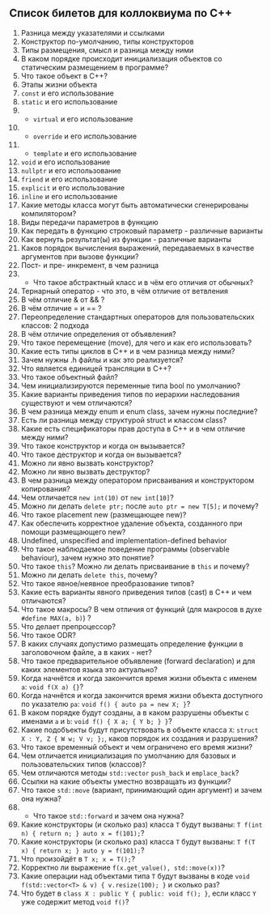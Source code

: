 ## Список билетов для коллоквиума по C++

1. Разница между указателями и ссылками  
2. Конструктор по-умолчанию, типы конструкторов  
3. Типы размещения, смысл и разница между ними  
4. В каком порядке происходит инициализация объектов со статическим размещением в программе?  
5. Что такое объект в C++?  
6. Этапы жизни объекта  
7. `const` и его использование  
8. `static` и его использование  
9. * `virtual` и его использование  
10. * `override` и его использование  
11. * `template` и его использование  
12. `void` и его использование  
13. `nullptr` и его использование  
14. `friend` и его использование  
15. `explicit` и его использование  
16. `inline` и его использование  
17. Какие методы класса могут быть автоматически сгенерированы компилятором?  
18. Виды передачи параметров в функцию  
19. Как передать в функцию строковый параметр - различные варианты  
20. Как вернуть результат(ы) из функции - различные варианты  
21. Каков порядок вычисления выражений, передаваемых в качестве аргументов при вызове функции?  
22. Пост- и пре- инкремент, в чем разница  
23. * Что такое абстрактный класс и в чём его отличия от обычных?  
24. Тернарный оператор - что это, в чём отличие от ветвления  
25. В чём отличие & от && ?  
26. В чём отличие = и == ?  
27. Переопределение стандартных операторов для пользовательских классов: 2 подхода  
28. В чём отличие определения от объявления?  
29. Что такое перемещение (move), для чего и как его использовать?  
30. Какие есть типы циклов в C++ и в чем разница между ними?  
31. Зачем нужны .h файлы и как это реализуется?  
32. Что является единицей трансляции в C++?  
33. Что такое объектный файл?  
34. Чем инициализируются переменные типа bool по умолчанию?  
35. Какие варианты приведения типов по иерархии наследования существуют и чем отличаются?  
36. В чем разница между enum и enum class, зачем нужны последние?  
37. Есть ли разница между структурой struct и классом class?  
38. Какие есть спецификаторы прав доступа в C++ и в чем отличие между ними?  
39. Что такое конструктор и когда он вызывается?  
40. Что такое деструктор и когда он вызывается?  
41. Можно ли явно вызвать конструктор?  
42. Можно ли явно вызвать деструктор?  
43. В чем разница между оператором присваивания и конструктором копирования?  
44. Чем отличается `new int(10)` от `new int[10]`?  
45. Можно ли делать `delete ptr;` после `auto ptr = new T[5];` и почему?  
46. Что такое placement new (размещающее new)?  
47. Как обеспечить корректное удаление объекта, созданного при помощи размещающего new?  
48. Undefined, unspecified and implementation-defined behavior  
49. Что такое наблюдаемое поведение программы (observable behaviour), зачем нужно это понятие?  
50. Что такое `this`? Можно ли делать присваивание в `this` и почему?  
51. Можно ли делать `delete this`, почему?  
52. Что такое явное/неявное преобразование типов?  
53. Какие есть варианты явного приведения типов (cast) в C++ и чем отличаются?  
54. Что такое макросы? В чем отличия от функций (для макросов в духе `#define MAX(a, b)`) ?  
55. Что делает препроцессор?  
56. Что такое ODR?  
57. В каких случаях допустимо размещать определение функции в заголовочном файле, а в каких - нет?  
58. Что такое предварительное объявление (forward declaration) и для каких элементов языка это актуально?  
59. Когда начнётся и когда закончится время жизни объекта с именем `a`: `void f(X a) {}`?  
60. Когда начнётся и когда закончится время жизни объекта доступного по указателю `pa`: `void f() { auto pa = new X; }`?  
61. В каком порядке будут созданы, а в каком разрушены объекты с именами `a` и `b`: `void f() { X a; { Y b; } }`?  
62. Какие подобъекты будут присутствовать в объекте класса `X`: `struct X : Y, Z { W w; V v; };`, каков порядок их создания и разрушения?  
63. Что такое временный объект и чем ограничено его время жизни?  
64. Чем отличается инициализация по умолчанию для базовых и пользовательских типов (классов)?  
65. Чем отличаются методы `std::vector` `push_back` и `emplace_back`?  
66. Ссылки на какие объекты уместно возвращать из функции?  
67. Что такое `std::move` (вариант, принимающий один аргумент) и зачем она нужна?  
68. * Что такое `std::forward` и зачем она нужна?  
69. Какие конструкторы (и сколько раз) класса `T` будут вызваны: `T f(int n) { return n; } auto x = f(101);`?  
70. Какие конструкторы (и сколько раз) класса `T` будут вызваны: `T f(T x) { return x; } auto y = f(101);`?  
71. Что произойдёт в `T x; x = T();`?  
72. Корректно ли выражение `f(x.get_value(), std::move(x))`?  
73. Какие операции над объектами типа `T` будут вызваны в коде `void f(std::vector<T> & v) { v.resize(100); }` и сколько раз?  
74. Что будет в `class X : public Y { public: void f(); }`, если класс `Y` уже содержит метод `void f()`?  


